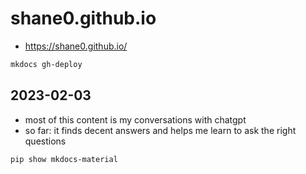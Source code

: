 # shane0.github.io

- <https://shane0.github.io/>

```sh
mkdocs gh-deploy
```

## 2023-02-03

- most of this content is my conversations with chatgpt
- so far: it finds decent answers and helps me learn to ask the right questions

```sh
pip show mkdocs-material
```
